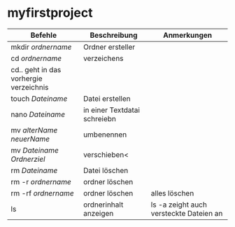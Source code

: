 # myfirstproject

| Befehle | Beschreibung| Anmerkungen |
| ------|------|---------------------|
|mkdir _ordnername_|Ordner ersteller|
| cd _ordnername_| verzeichens |
|cd.. geht in das vorhergie verzeichnis|
|touch _Dateiname_| Datei erstellen|
|nano _Dateiname_ | in einer Textdatai schreiebn |
|mv _alterName_ _neuerName_|umbenennen|
|mv _Dateiname_ _Ordnerziel_|verschieben<
|rm _Dateiname_|Datei löschen|
|rm -r _ordnername_ |ordner löschen|
|rm -rf _ordnername_ |ordner löschen|alles löschen|
|ls |ordnerinhalt anzeigen|ls -a zeight auch versteckte Dateien an|
